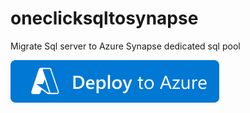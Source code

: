 # oneclicksqltosynapse
Migrate Sql server to Azure Synapse dedicated sql pool

[![Deploy To Azure](https://raw.githubusercontent.com/Azure/azure-quickstart-templates/master/1-CONTRIBUTION-GUIDE/images/deploytoazure.svg?sanitize=true)](https://portal.azure.com/#create/Microsoft.Template/uri/https%3A%2F%2Fraw.githubusercontent.com%2FAzure%2Foneclicksqltosynapse%2Fmain%2Fazuredeploy.json)

